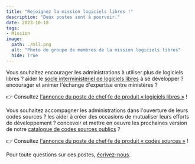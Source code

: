 ```yaml
---
title: "Rejoignez la mission logiciels libres !"
description: "Deux postes sont à pourvoir."
date: 2023-10-18
tags:
- Mission
image:
  path: ./mll.png
  alt: "Photo de groupe de membres de la mission logiciels libres"
  hide: True
---
```


Vous souhaitez encourager les administrations à utiliser plus de logiciels libres ? aider le [socle interministériel de logiciels libres](https://code.gouv.fr/sill) à se développer ? encourager et animer l'échange d'expertise entre ministères ?

👉 Consultez [l'annonce du poste de chef·fe de produit « logiciels libres »](https://choisirleservicepublic.gouv.fr/offre-emploi/2023-1367481/) !

Vous souhaitez accompagner les administrations dans l'ouverture de leurs codes sources ? les aider à créer des occasions de mutualiser leurs efforts de développement ? concevoir et mettre en oeuvre les prochaines version de notre [catalogue de codes sources publics](https://code.gouv.fr/public/) ?

👉 Consultez [l'annonce du poste de chef·fe de produit « codes sources »](https://choisirleservicepublic.gouv.fr/offre-emploi/2023-1365406/) !

Pour toute questions sur ces postes, [écrivez-nous](/fr/contact/).
